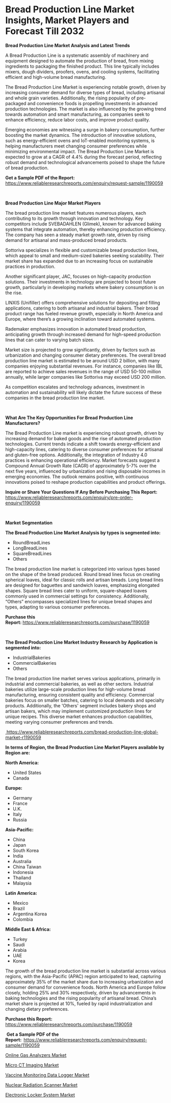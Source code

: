 <p><h1>Bread Production Line Market Insights, Market Players and Forecast Till 2032</h1></p><p><strong>Bread Production Line Market Analysis and Latest Trends</strong></p>
<p><p>A Bread Production Line is a systematic assembly of machinery and equipment designed to automate the production of bread, from mixing ingredients to packaging the finished product. This line typically includes mixers, dough dividers, proofers, ovens, and cooling systems, facilitating efficient and high-volume bread manufacturing.</p><p>The Bread Production Line Market is experiencing notable growth, driven by increasing consumer demand for diverse types of bread, including artisanal and whole grain varieties. Additionally, the rising popularity of pre-packaged and convenience foods is propelling investments in advanced production technologies. The market is also influenced by the growing trend towards automation and smart manufacturing, as companies seek to enhance efficiency, reduce labor costs, and improve product quality.</p><p>Emerging economies are witnessing a surge in bakery consumption, further boosting the market dynamics. The introduction of innovative solutions, such as energy-efficient ovens and IoT-enabled monitoring systems, is helping manufacturers meet changing consumer preferences while minimizing environmental impact. The Bread Production Line Market is expected to grow at a CAGR of 4.4% during the forecast period, reflecting robust demand and technological advancements poised to shape the future of bread production.</p></p>
<p><strong>Get a Sample PDF of the Report:&nbsp;</strong> <a href="https://www.reliableresearchreports.com/enquiry/request-sample/1190059?utm_campaign=28&utm_medium=2&utm_source=Github&utm_content=ia&utm_term=10042025&utm_id=bread-production-line">https://www.reliableresearchreports.com/enquiry/request-sample/1190059</a></p>
<p>&nbsp;</p>
<p><strong>Bread Production Line Major Market Players</strong></p>
<p><p>The bread production line market features numerous players, each contributing to its growth through innovation and technology. Key competitors include SVEBADAHLEN (Glimek), known for advanced baking systems that integrate automation, thereby enhancing production efficiency. The company has seen a steady market growth rate, driven by rising demand for artisanal and mass-produced bread products.</p><p>Sottoriva specializes in flexible and customizable bread production lines, which appeal to small and medium-sized bakeries seeking scalability. Their market share has expanded due to an increasing focus on sustainable practices in production.</p><p>Another significant player, JAC, focuses on high-capacity production solutions. Their investments in technology are projected to boost future growth, particularly in developing markets where bakery consumption is on the rise.</p><p>LINXIS (Unifiller) offers comprehensive solutions for depositing and filling applications, catering to both artisanal and industrial bakers. Their broad product range has fueled revenue growth, especially in North America and Europe, where there’s a growing inclination toward automated systems.</p><p>Rademaker emphasizes innovation in automated bread production, anticipating growth through increased demand for high-speed production lines that can cater to varying batch sizes. </p><p>Market size is projected to grow significantly, driven by factors such as urbanization and changing consumer dietary preferences. The overall bread production line market is estimated to be around USD 2 billion, with many companies enjoying substantial revenues. For instance, companies like IBL are reported to achieve sales revenues in the range of USD 50-100 million annually, while larger companies like Sottoriva may exceed USD 200 million.</p><p>As competition escalates and technology advances, investment in automation and sustainability will likely dictate the future success of these companies in the bread production line market.</p></p>
<p>&nbsp;</p>
<p><strong>What Are The Key Opportunities For Bread Production Line Manufacturers?</strong></p>
<p><p>The Bread Production Line market is experiencing robust growth, driven by increasing demand for baked goods and the rise of automated production technologies. Current trends indicate a shift towards energy-efficient and high-capacity lines, catering to diverse consumer preferences for artisanal and gluten-free options. Additionally, the integration of Industry 4.0 practices is enhancing operational efficiency. Market forecasts suggest a Compound Annual Growth Rate (CAGR) of approximately 5-7% over the next five years, influenced by urbanization and rising disposable incomes in emerging economies. The outlook remains positive, with continuous innovations poised to reshape production capabilities and product offerings.</p></p>
<p><strong>Inquire or Share Your Questions If Any Before Purchasing This Report:</strong> <a href="https://www.reliableresearchreports.com/enquiry/pre-order-enquiry/1190059?utm_campaign=28&utm_medium=2&utm_source=Github&utm_content=ia&utm_term=10042025&utm_id=bread-production-line">https://www.reliableresearchreports.com/enquiry/pre-order-enquiry/1190059</a></p>
<p>&nbsp;</p>
<p><strong>Market Segmentation</strong></p>
<p><strong>The Bread Production Line Market Analysis by types is segmented into:</strong></p>
<p><ul><li>RoundBreadLines</li><li>LongBreadLines</li><li>SquareBreadLines</li><li>Others</li></ul></p>
<p><p>The bread production line market is categorized into various types based on the shape of the bread produced. Round bread lines focus on creating spherical loaves, ideal for classic rolls and artisan breads. Long bread lines are designed for baguettes and sandwich loaves, emphasizing elongated shapes. Square bread lines cater to uniform, square-shaped loaves commonly used in commercial settings for consistency. Additionally, “Others” encompasses specialized lines for unique bread shapes and types, adapting to various consumer preferences.</p></p>
<p><strong>Purchase this Report:&nbsp;</strong><a href="https://www.reliableresearchreports.com/purchase/1190059?utm_campaign=28&utm_medium=2&utm_source=Github&utm_content=ia&utm_term=10042025&utm_id=bread-production-line">https://www.reliableresearchreports.com/purchase/1190059</a></p>
<p>&nbsp;</p>
<p><strong>The Bread Production Line Market Industry Research by Application is segmented into:</strong></p>
<p><ul><li>IndustrialBakeries</li><li>CommercialBakeries</li><li>Others</li></ul></p>
<p><p>The bread production line market serves various applications, primarily in industrial and commercial bakeries, as well as other sectors. Industrial bakeries utilize large-scale production lines for high-volume bread manufacturing, ensuring consistent quality and efficiency. Commercial bakeries focus on smaller batches, catering to local demands and specialty products. Additionally, the 'Others' segment includes bakery shops and artisan bakers, which may implement customized production lines for unique recipes. This diverse market enhances production capabilities, meeting varying consumer preferences and trends.</p></p>
<p><a href="https://www.reliableresearchreports.com/bread-production-line-global-market-r1190059?utm_campaign=28&utm_medium=2&utm_source=Github&utm_content=ia&utm_term=10042025&utm_id=bread-production-line">&nbsp;https://www.reliableresearchreports.com/bread-production-line-global-market-r1190059</a></p>
<p><strong>In terms of Region, the Bread Production Line Market Players available by Region are:</strong></p>
<p>
    <p> <strong> North America: </strong>
        <ul>
            <li>United States</li>
            <li>Canada</li>
        </ul>
        </p> 
    <p> <strong> Europe: </strong>
        <ul>
            <li>Germany</li>
            <li>France</li>
            <li>U.K.</li>
            <li>Italy</li>
            <li>Russia</li>
        </ul>
        </p> 
    <p> <strong> Asia-Pacific: </strong>
        <ul>
            <li>China</li>
            <li>Japan</li>
            <li>South Korea</li>
            <li>India</li>
            <li>Australia</li>
            <li>China Taiwan</li>
            <li>Indonesia</li>
            <li>Thailand</li>
            <li>Malaysia</li>
        </ul>
        </p> 
    <p> <strong> Latin America: </strong>
        <ul>
            <li>Mexico</li>
            <li>Brazil</li>
            <li>Argentina Korea</li>
            <li>Colombia</li>
        </ul>
        </p> 
    <p> <strong> Middle East & Africa: </strong>
        <ul>
            <li>Turkey</li>
            <li>Saudi</li>
            <li>Arabia</li>
            <li>UAE</li>
            <li>Korea</li>
        </ul>
    </p>
    </p>
<p><p>The growth of the bread production line market is substantial across various regions, with the Asia-Pacific (APAC) region anticipated to lead, capturing approximately 35% of the market share due to increasing urbanization and consumer demand for convenience foods. North America and Europe follow closely, holding 25% and 30% respectively, driven by advancements in baking technologies and the rising popularity of artisanal bread. China’s market share is projected at 10%, fueled by rapid industrialization and changing dietary preferences.</p></p>
<p><strong>Purchase this Report: </strong><a href="https://www.reliableresearchreports.com/purchase/1190059?utm_campaign=28&utm_medium=2&utm_source=Github&utm_content=ia&utm_term=10042025&utm_id=bread-production-line">https://www.reliableresearchreports.com/purchase/1190059</a></p>
<p>&nbsp;<strong>Get a Sample PDF of the Report:&nbsp;&nbsp;</strong><a href="https://www.reliableresearchreports.com/enquiry/request-sample/1190059?utm_campaign=28&utm_medium=2&utm_source=Github&utm_content=ia&utm_term=10042025&utm_id=bread-production-line">https://www.reliableresearchreports.com/enquiry/request-sample/1190059</a></p>
<p><strong></strong></p>
<p><p><a href="https://github.com/hgf64gh/Market-Research-Report-List-2/blob/main/online-gas-analyzers-market.md?utm_campaign=28&utm_medium=2&utm_source=Github&utm_content=ia&utm_term=10042025&utm_id=bread-production-line">Online Gas Analyzers Market</a></p><p><a href="https://github.com/balbajagatr1/Market-Research-Report-List-1/blob/main/micro-ct-imaging-market.md?utm_campaign=28&utm_medium=2&utm_source=Github&utm_content=ia&utm_term=10042025&utm_id=bread-production-line">Micro CT Imaging Market</a></p><p><a href="https://github.com/WillieWoodard/Market-Research-Report-List-7/blob/main/vaccine-monitoring-data-logger-market.md?utm_campaign=28&utm_medium=2&utm_source=Github&utm_content=ia&utm_term=10042025&utm_id=bread-production-line">Vaccine Monitoring Data Logger Market</a></p><p><a href="https://github.com/marloy8/Market-Research-Report-List-7/blob/main/nuclear-radiation-scanner-market.md?utm_campaign=28&utm_medium=2&utm_source=Github&utm_content=ia&utm_term=10042025&utm_id=bread-production-line">Nuclear Radiation Scanner Market</a></p><p><a href="https://github.com/aloyoarmahvr/Market-Research-Report-List-1/blob/main/electronic-locker-system-market.md?utm_campaign=28&utm_medium=2&utm_source=Github&utm_content=ia&utm_term=10042025&utm_id=bread-production-line">Electronic Locker System Market</a></p></p>